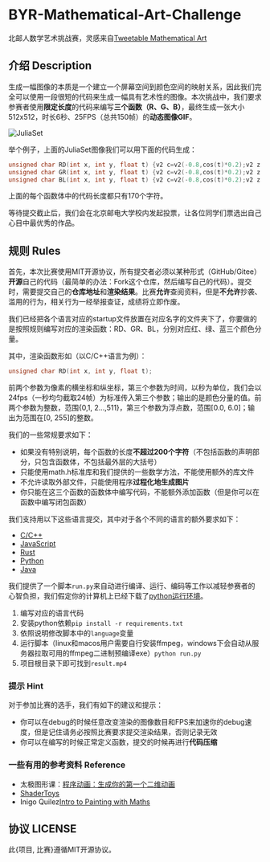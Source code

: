 # BYR-Mathematical-Art-Challenge

北邮人数学艺术挑战赛，灵感来自[Tweetable Mathematical Art](http://codegolf.stackexchange.com/questions/35569/tweetable-mathematical-art)

## 介绍 Description

生成一幅图像的本质是一个建立一个屏幕空间到颜色空间的映射关系，因此我们完全可以使用一段很短的代码来生成一幅具有艺术性的图像。本次挑战中，我们要求参赛者使用**限定长度**的代码来编写**三个函数（R、G、B）**，最终生成一张大小512x512，时长6秒、25FPS（总共150帧）的**动态图像GIF**。

![JuliaSet](./assets/example.gif)

举个例子，上面的JuliaSet图像我们可以用下面的代码生成：

```c++
unsigned char RD(int x, int y, float t) {v2 c=v2(-0.8,cos(t)*0.2);v2 z = v2(2.0*x/f(N-1)-1.0,2.0*(f(y)/N-0.5));int i=0;while(no2(z)<20&&i<50){v2 s=v2(z.x*z.x-z.y*z.y,z.x*z.y*2.0);z=a2(c,s);i++;}return 255-i*5.1;}
unsigned char GR(int x, int y, float t) {v2 c=v2(-0.8,cos(t)*0.2);v2 z = v2(2.0*x/f(N-1)-1.0,2.0*(f(y)/N-0.5));int i=0;while(no2(z)<20&&i<50){v2 s=v2(z.x*z.x-z.y*z.y,z.x*z.y*2.0);z=a2(c,s);i++;}return 255-i*5.1;}
unsigned char BL(int x, int y, float t) {v2 c=v2(-0.8,cos(t)*0.2);v2 z = v2(2.0*x/f(N-1)-1.0,2.0*(f(y)/N-0.5));int i=0;while(no2(z)<20&&i<50){v2 s=v2(z.x*z.x-z.y*z.y,z.x*z.y*2.0);z=a2(c,s);i++;}return 255-i*5.1;}
```

上面的每个函数体中的代码长度都只有170个字符。

等待提交截止后，我们会在北京邮电大学校内发起投票，让各位同学们票选出自己心目中最优秀的作品。

## 规则 Rules

首先，本次比赛使用MIT开源协议，所有提交者必须以某种形式（GitHub/Gitee）**开源**自己的代码（最简单的办法：Fork这个仓库，然后编写自己的代码）。提交时，需要提交自己的**仓库地址**和**渲染结果**。比赛**允许**查阅资料，但是**不允许**抄袭、滥用的行为，相关行为一经举报查证，成绩将立即作废。

我们已经把各个语言对应的startup文件放置在对应名字的文件夹下了，你要做的是按照规则编写对应的渲染函数：RD、GR、BL，分别对应红、绿、蓝三个颜色分量。

其中，渲染函数形如（以C/C++语言为例）：

```c
unsigned char RD(int x, int y, float t);
```

前两个参数为像素的横坐标和纵坐标，第三个参数为时间，以秒为单位，我们会以24fps（一秒均匀截取24帧）为标准传入第三个参数；输出的是颜色分量的值。前两个参数为整数，范围{0,1, 2...,511}，第三个参数为浮点数，范围[0.0, 6.0]；输出为范围在[0, 255]的整数。

我们的一些常规要求如下：

- 如果没有特别说明，每个函数的长度**不超过200个字符**（不包括函数的声明部分，只包含函数体，不包括最外层的大括号）
- 只能使用math.h标准库和我们提供的一些数学方法，不能使用额外的库文件
- 不允许读取外部文件，只能使用程序**过程化地生成图片**
- 你只能在这三个函数的函数体中编写代码，不能额外添加函数（但是你可以在函数中编写闭包函数）

我们支持用以下这些语言提交，其中对于各个不同的语言的额外要求如下：

- [C/C++](./C_CPP/README.md)
- [JavaScript](./JavaScript/README.md)
- [Rust](./Rust/README.md)
- [Python](./Python/README.md)
- [Java](./Java/README.md)

我们提供了一个脚本`run.py`来自动进行编译、运行、编码等工作以减轻参赛者的心智负担，我们假定你的计算机上已经下载了[python运行环境](https://www.python.org/downloads/)。

1. 编写对应的语言代码
2. 安装python依赖`pip install -r requirements.txt`
3. 依照说明修改脚本中的`language`变量
4. 运行脚本（linux和macos用户需要自行安装ffmpeg，windows下会自动从服务器拉取可用的ffmpeg二进制预编译exe）`python run.py`
5. 项目根目录下即可找到`result.mp4`

### 提示 Hint

对于参加比赛的选手，我们有如下的建议和提示：

- 你可以在debug的时候任意改变渲染的图像数目和FPS来加速你的debug速度，但是记住请务必按照比赛要求提交渲染结果，否则记录无效
- 你可以在编写的时候正常定义函数，提交的时候再进行**代码压缩**

### 一些有用的参考资料 Reference

- 太极图形课：[程序动画：生成你的第一个二维动画](https://www.bilibili.com/video/BV14Q4y1q7C9)
- [ShaderToys](https://www.shadertoy.com/)
- Inigo Quilez[Intro to Painting with Maths](https://www.youtube.com/watch?v=0ifChJ0nJfM&t=778s)

## 协议 LICENSE

此{项目, 比赛}遵循MIT开源协议。
